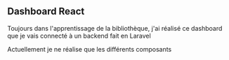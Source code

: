 ## Dashboard React

Toujours dans l'apprentissage de la bibliothèque, j'ai réalisé ce dashboard que je vais connecté à un backend fait en Laravel

Actuellement je ne réalise que les différents composants
